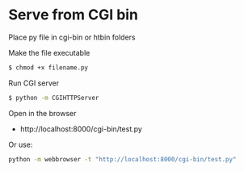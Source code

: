 # Serve from CGI bin


Place py file in cgi-bin or htbin folders

Make the file executable
```sh
$ chmod +x filename.py
```

Run CGI server

```sh
$ python -m CGIHTTPServer 
```

Open in the browser

- http://localhost:8000/cgi-bin/test.py

Or use:

```sh
python -m webbrowser -t "http://localhost:8000/cgi-bin/test.py"
```
